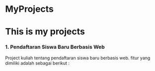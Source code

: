 # MyProjects
<h1>This is my projects</h1>
<h3>1. Pendaftaran Siswa Baru Berbasis Web</h3>
<p>Project kuliah tentang pendaftaran siswa baru berbasis web. fitur yang dimiliki adalah sebagai berikut :</p>
